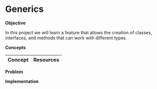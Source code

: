 # Generics

**Objective**

In this project we will learn a feature that allows the creation of classes, interfaces, and methods that can work with different types.

**Concepts**

| Concept   |      Resources      |
|----------|:-------------:|

**Problem**


**Implementation**


```Java


```

